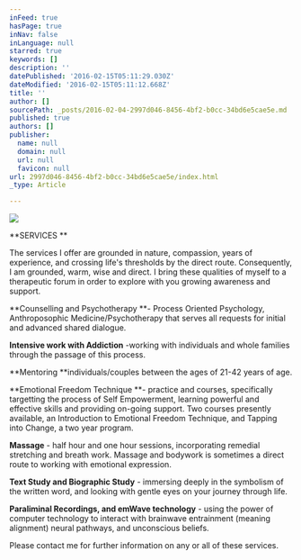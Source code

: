 ```yaml
---
inFeed: true
hasPage: true
inNav: false
inLanguage: null
starred: true
keywords: []
description: ''
datePublished: '2016-02-15T05:11:29.030Z'
dateModified: '2016-02-15T05:11:12.668Z'
title: ''
author: []
sourcePath: _posts/2016-02-04-2997d046-8456-4bf2-b0cc-34bd6e5cae5e.md
published: true
authors: []
publisher:
  name: null
  domain: null
  url: null
  favicon: null
url: 2997d046-8456-4bf2-b0cc-34bd6e5cae5e/index.html
_type: Article

---
```

![](https://the-grid-user-content.s3-us-west-2.amazonaws.com/c7b650c3-5368-4a41-800d-53aa2f71275e.jpg)

**SERVICES **

The services I offer are grounded in nature, compassion, years of experience, and crossing life's thresholds by the direct route. Consequently, I am grounded, warm, wise and direct. I bring these qualities of myself to a therapeutic forum in order to explore with you growing awareness and support. 

**Counselling and Psychotherapy **-  Process Oriented Psychology, Anthroposophic Medicine/Psychotherapy that serves all requests for initial and advanced shared dialogue. 

**Intensive work with Addiction** -working with individuals and whole families through the passage of this process. 

**Mentoring **individuals/couples between the ages of 21-42 years of age. 

**Emotional Freedom Technique **- practice and courses, specifically targetting the process of Self Empowerment, learning powerful and effective skills and providing on-going support. Two courses presently available, an Introduction to Emotional Freedom Technique, and Tapping into Change, a two year program. 

**Massage** - half hour and one hour sessions, incorporating remedial stretching and breath work. Massage and bodywork is sometimes a direct route to working with emotional expression. 

**Text Study and Biographic Study** - immersing deeply in the symbolism of the written word, and looking with gentle eyes on your journey through life. 

**Paraliminal Recordings, and emWave technology** - using the power of computer technology to interact with brainwave entrainment (meaning alignment)  neural pathways, and unconscious beliefs. 

Please contact me for further information on any or all of these services.